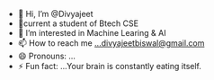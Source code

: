 - 👋 Hi, I’m @Divyajeet
- 🌱current a student of Btech CSE
- 👀 I’m interested in Machine Learing & AI
- 📫 How to reach me ...divyajeetbiswal@gmail.com
- 😄 Pronouns: ...
- ⚡ Fun fact: ...Your brain is constantly eating itself.

<!---
Divyajeet01/Divyajeet01 is a ✨ special ✨ repository because its `README.md` (this file) appears on your GitHub profile.
You can click the Preview link to take a look at your changes.
--->
